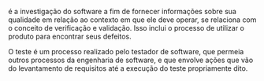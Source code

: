 é a investigação do software a fim de fornecer informações sobre sua qualidade em relação ao contexto em que ele deve operar, se relaciona com o conceito de verificação e validação. Isso inclui o processo de utilizar o produto para encontrar seus defeitos.

O teste é um processo realizado pelo testador de software, que permeia outros processos da engenharia de software, e que envolve ações que vão do levantamento de requisitos até a execução do teste propriamente dito.
